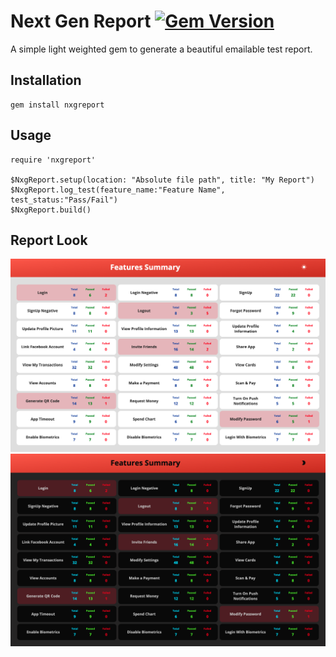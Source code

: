 # **Next Gen Report** [![Gem Version](https://badge.fury.io/rb/nxgreport.svg)](https://badge.fury.io/rb/nxgreport)

A simple light weighted gem to generate a beautiful emailable test report.

## **Installation**

    gem install nxgreport

## **Usage**

    require 'nxgreport'

    $NxgReport.setup(location: "Absolute file path", title: "My Report")
    $NxgReport.log_test(feature_name:"Feature Name", test_status:"Pass/Fail")
    $NxgReport.build()

## **Report Look**

<div style="text-align:center;"><img src="./demo/light.png" alt="Light Mode" width="800"/></div>

<div style="text-align:center;"><img src="./demo/dark.png" alt="Dark Mode" width="800"/></div>
